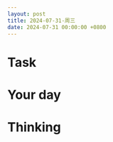 ```yaml
---
layout: post
title: 2024-07-31-周三
date: 2024-07-31 00:00:00 +0800
---
```







# Task


# Your day



# Thinking



